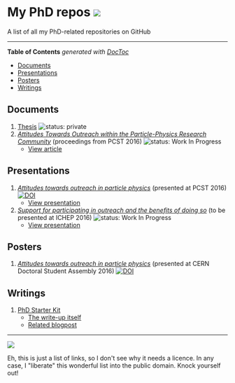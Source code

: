 # My PhD repos ![](https://img.shields.io/badge/USE-%E2%91%82%20THE%20FORKS%20%E2%91%82-green.svg)

A list of all my PhD-related repositories on GitHub

---

<!-- START doctoc generated TOC please keep comment here to allow auto update -->
<!-- DON'T EDIT THIS SECTION, INSTEAD RE-RUN doctoc TO UPDATE -->
**Table of Contents**  *generated with [DocToc](https://github.com/thlorenz/doctoc)*

- [Documents](#documents)
- [Presentations](#presentations)
- [Posters](#posters)
- [Writings](#writings)

<!-- END doctoc generated TOC please keep comment here to allow auto update -->

## Documents

1. [Thesis](https://github.com/RaoOfPhysics/Thesis) ![status: private](https://img.shields.io/badge/status-private-red.svg)
2. [*Attitudes Towards Outreach within the Particle-Physics Research Community*](https://github.com/RaoOfPhysics/201607_PCST-Proceedings) (proceedings from PCST 2016) ![status: Work In Progress](https://img.shields.io/badge/status-Work%20In%20Progress-red.svg)
    - [View article](https://www.authorea.com/users/8205/articles/116704/_show_article)

## Presentations

1. [*Attitudes towards outreach in particle physics*](https://github.com/RaoOfPhysics/201604_PCST) (presented at PCST 2016) [![DOI](https://zenodo.org/badge/doi/10.5281/zenodo.50791.svg)](http://dx.doi.org/10.5281/zenodo.50791)
    - [View presentation](https://via.hypothes.is/https://raoofphysics.github.io/201604_PCST/)
2. [*Support for participating in outreach and the benefits of doing so*](https://github.com/RaoOfPhysics/201608_ICHEP/) (to be presented at ICHEP 2016) ![status: Work In Progress](https://img.shields.io/badge/status-Work%20In%20Progress-red.svg)
    - [View presentation](https://via.hypothes.is/https://raoofphysics.github.io/201608_ICHEP/)

## Posters

1. [*Attitudes towards outreach in particle physics*](https://github.com/RaoOfPhysics/201605_CERN-DSA) (presented at CERN Doctoral Student Assembly 2016) [![DOI](https://zenodo.org/badge/doi/10.5281/zenodo.51285.svg)](http://dx.doi.org/10.5281/zenodo.51285)

## Writings

1. [PhD Starter Kit](https://github.com/RaoOfPhysics/phd-starter-kit)
    - [The write-up itself](http://raoofphysics.github.io/phd-starter-kit)
    - [Related blogpost](http://achintyarao.in/2014/12/phdchat/)

---

[![](https://img.shields.io/badge/Licence-CC0-green.svg)](https://creativecommons.org/publicdomain/zero/1.0/)

Eh, this is just a list of links, so I don't see why it needs a licence.
In any case, I "liberate" this wonderful list into the public domain.
Knock yourself out!
